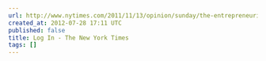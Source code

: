 ```yaml
---
url: http://www.nytimes.com/2011/11/13/opinion/sunday/the-entrepreneurial-generation.html?pagewanted=all
created_at: 2012-07-28 17:11 UTC
published: false
title: Log In - The New York Times
tags: []
---
```




